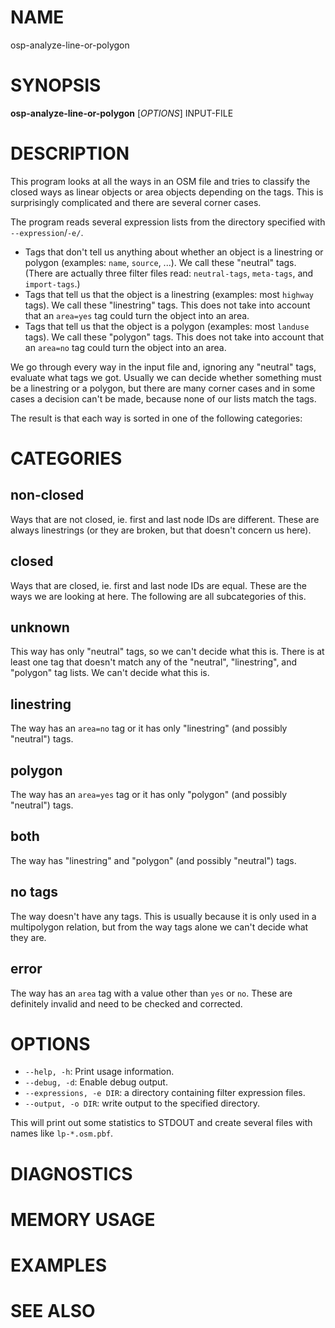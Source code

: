 
# NAME

osp-analyze-line-or-polygon

# SYNOPSIS

**osp-analyze-line-or-polygon** \[*OPTIONS*\] INPUT-FILE

# DESCRIPTION

This program looks at all the ways in an OSM file and tries to classify the
closed ways as linear objects or area objects depending on the tags. This is
surprisingly complicated and there are several corner cases.

The program reads several expression lists from the directory specified with
`--expression`/`-e/`.

* Tags that don't tell us anything about whether an object is a linestring
  or polygon (examples: `name`, `source`, ...). We call these "neutral" tags.
  (There are actually three filter files read: `neutral-tags`, `meta-tags`,
  and `import-tags`.)
* Tags that tell us that the object is a linestring (examples: most `highway`
  tags). We call these "linestring" tags. This does not take into account
  that an `area=yes` tag could turn the object into an area.
* Tags that tell us that the object is a polygon (examples: most `landuse`
  tags). We call these "polygon" tags. This does not take into account
  that an `area=no` tag could turn the object into an area.

We go through every way in the input file and, ignoring any "neutral" tags,
evaluate what tags we got. Usually we can decide whether something must be
a linestring or a polygon, but there are many corner cases and in some cases
a decision can't be made, because none of our lists match the tags.

The result is that each way is sorted in one of the following categories:

# CATEGORIES

## non-closed

Ways that are not closed, ie. first and last node IDs are different. These
are always linestrings (or they are broken, but that doesn't concern us here).

## closed

Ways that are closed, ie. first and last node IDs are equal. These are the
ways we are looking at here. The following are all subcategories of this.

## unknown

This way has only "neutral" tags, so we can't decide what this is.
There is at least one tag that doesn't match any of the "neutral",
"linestring", and "polygon" tag lists. We can't decide what this is.

## linestring

The way has an `area=no` tag or it has only "linestring" (and possibly
"neutral") tags.

## polygon

The way has an `area=yes` tag or it has only "polygon" (and possibly "neutral")
tags.

## both

The way has "linestring" and "polygon" (and possibly "neutral") tags.

## no tags

The way doesn't have any tags. This is usually because it is only used in
a multipolygon relation, but from the way tags alone we can't decide what
they are.

## error

The way has an `area` tag with a value other than `yes` or `no`. These are
definitely invalid and need to be checked and corrected.

# OPTIONS

* `--help, -h`: Print usage information.
* `--debug, -d`: Enable debug output.
* `--expressions, -e DIR`: a directory containing filter expression files.
* `--output, -o DIR`: write output to the specified directory.

This will print out some statistics to STDOUT and create several files with
names like `lp-*.osm.pbf`.

# DIAGNOSTICS

# MEMORY USAGE

# EXAMPLES

# SEE ALSO


